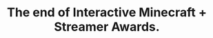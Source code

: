 ---
title: "The end of Interactive Minecraft + Streamer Awards."
streamDate: 12-7-2024
game: "Minecraft"
gameCoverURL: "https://images.igdb.com/igdb/image/upload/t_cover_big/co8fu7.webp"
vodUrl: "https://www.youtube.com/watch?v=edRth0H-AG8"
thumbnail: "https://img.youtube.com/vi/edRth0H-AG8/maxresdefault.jpg"
duration: "3:13:01"
chatReplayURL: "https://gist.githubusercontent.com/TheLtWilson/57a0c6e0a002e571aa497c0fe9ec6301/raw/011c1111b960b4ed2e5f54261046e3a62dde381f/%255B12-7-24%255D%2520TheLtWilson%2520-%2520%25E2%25AD%2590%2520LT.%2520WILSON'S%2520LIVE%2520STREAMER%2520AWARDS%2520REACTION%2520%25E2%25AD%2590%2520-%2520Chat.json"
---